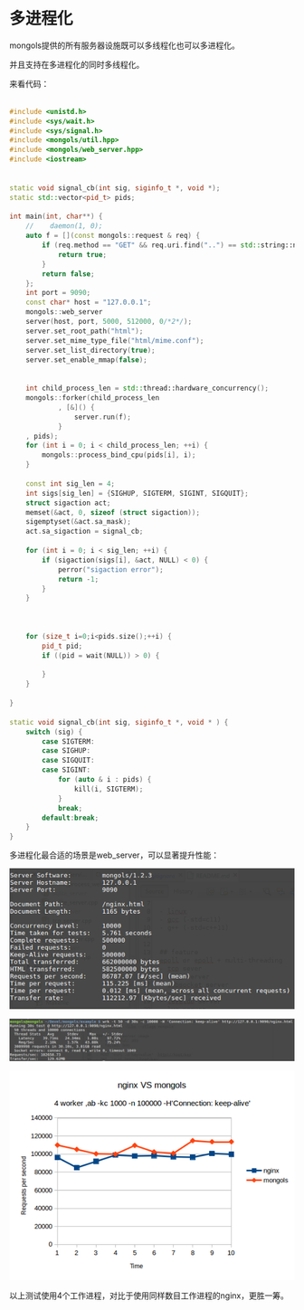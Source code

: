 # 多进程化

mongols提供的所有服务器设施既可以多线程化也可以多进程化。

并且支持在多进程化的同时多线程化。

来看代码：

```cpp

#include <unistd.h>
#include <sys/wait.h>
#include <sys/signal.h>
#include <mongols/util.hpp>
#include <mongols/web_server.hpp>
#include <iostream>


static void signal_cb(int sig, siginfo_t *, void *);
static std::vector<pid_t> pids;

int main(int, char**) {
    //    daemon(1, 0);
    auto f = [](const mongols::request & req) {
        if (req.method == "GET" && req.uri.find("..") == std::string::npos) {
            return true;
        }
        return false;
    };
    int port = 9090;
    const char* host = "127.0.0.1";
    mongols::web_server
    server(host, port, 5000, 512000, 0/*2*/);
    server.set_root_path("html");
    server.set_mime_type_file("html/mime.conf");
    server.set_list_directory(true);
    server.set_enable_mmap(false);


    int child_process_len = std::thread::hardware_concurrency();
    mongols::forker(child_process_len
            , [&]() {
                server.run(f);
            }
    , pids);
    for (int i = 0; i < child_process_len; ++i) {
        mongols::process_bind_cpu(pids[i], i);
    }

    const int sig_len = 4;
    int sigs[sig_len] = {SIGHUP, SIGTERM, SIGINT, SIGQUIT};
    struct sigaction act;
    memset(&act, 0, sizeof (struct sigaction));
    sigemptyset(&act.sa_mask);
    act.sa_sigaction = signal_cb;

    for (int i = 0; i < sig_len; ++i) {
        if (sigaction(sigs[i], &act, NULL) < 0) {
            perror("sigaction error");
            return -1;
        }
    }



    for (size_t i=0;i<pids.size();++i) {
        pid_t pid;
        if ((pid = wait(NULL)) > 0) {

        }
    }
    
}

static void signal_cb(int sig, siginfo_t *, void * ) {
    switch (sig) {
        case SIGTERM:
        case SIGHUP:
        case SIGQUIT:
        case SIGINT:
            for (auto & i : pids) {
                kill(i, SIGTERM);
            }
            break;
        default:break;
    }
}

```

多进程化最合适的场景是web_server，可以显著提升性能：


![ab_multi_process_web_server.png](image/ab_multi_process_web_server.png)

![wrk_multi_process_web_server.png](image/wrk_multi_process_web_server.png)

![nginxVSmongols.png](image/nginxVSmongols.png)

以上测试使用4个工作进程，对比于使用同样数目工作进程的nginx，更胜一筹。
